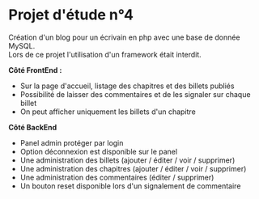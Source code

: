 # Projet d'étude n°4    
   
Création d'un blog pour un écrivain en php avec une base de donnée MySQL.   
Lors de ce projet l'utilisation d'un framework était interdit.    
    
**Côté FrontEnd :**
- Sur la page d'accueil, listage des chapitres et des billets publiés    
- Possibilité de laisser des commentaires et de les signaler sur chaque billet    
- On peut afficher uniquement les billets d'un chapitre   

**Côté BackEnd**
- Panel admin protéger par login
- Option déconnexion est disponible sur le panel
- Une administration des billets (ajouter / éditer / voir / supprimer)    
- Une administration des chapitres (ajouter / éditer / voir / supprimer)    
- Une administration des commentaires (éditer / supprimer)
- Un bouton reset disponible lors d'un signalement de commentaire
